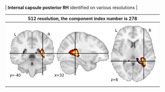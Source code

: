 


| **Internal capsule posterior RH** identified on various resolutions |

| 512 resolution, the component index number is 278|  
|:---:|  
| ![Component 512](../512/final/278.jpg "From component 512: Internal capsule posterior RH") |
